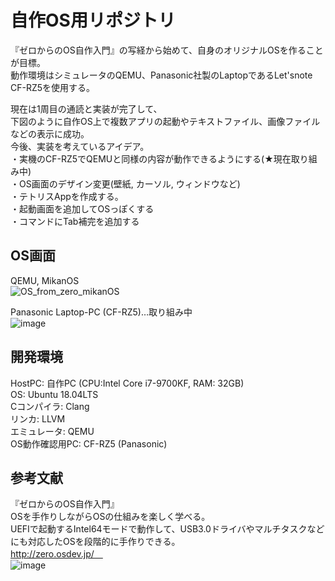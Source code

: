 # 自作OS用リポジトリ <br>
『ゼロからのOS自作入門』の写経から始めて、自身のオリジナルOSを作ることが目標。<br>
動作環境はシミュレータのQEMU、Panasonic社製のLaptopであるLet'snote CF-RZ5を使用する。<br>

現在は1周目の通読と実装が完了して、<br>
下図のように自作OS上で複数アプリの起動やテキストファイル、画像ファイルなどの表示に成功。<br>
今後、実装を考えているアイデア。<br>
・実機のCF-RZ5でQEMUと同様の内容が動作できるようにする(★現在取り組み中)<br>
・OS画面のデザイン変更(壁紙, カーソル, ウィンドウなど)<br>
・テトリスAppを作成する。 <br>
・起動画面を追加してOSっぽくする<br>
・コマンドにTab補完を追加する<br>

## OS画面<br>
QEMU, MikanOS<br>
![OS_from_zero_mikanOS](https://user-images.githubusercontent.com/74296872/176450306-08a06869-ec79-4333-99cb-38f8183aaf2d.gif)

Panasonic Laptop-PC (CF-RZ5)…取り組み中<br>
![image](https://user-images.githubusercontent.com/74296872/177804955-b11e2853-9755-4466-82d9-fbe8b0c0cfde.png)

## 開発環境<br>
HostPC: 自作PC (CPU:Intel Core i7-9700KF, RAM: 32GB)<br>
OS: Ubuntu 18.04LTS<br>
Cコンパイラ: Clang <br>
リンカ: LLVM<br>
エミュレータ: QEMU<br>
OS動作確認用PC: CF-RZ5 (Panasonic)<br>

## 参考文献 <br>
『ゼロからのOS自作入門』<br>
OSを手作りしながらOSの仕組みを楽しく学べる。<br>
UEFIで起動するIntel64モードで動作して、USB3.0ドライバやマルチタスクなどにも対応したOSを段階的に手作りできる。<br>
http://zero.osdev.jp/　<br>
![image](https://user-images.githubusercontent.com/74296872/173007556-5feaa90e-a987-4574-867c-3d0823655e1c.png)

